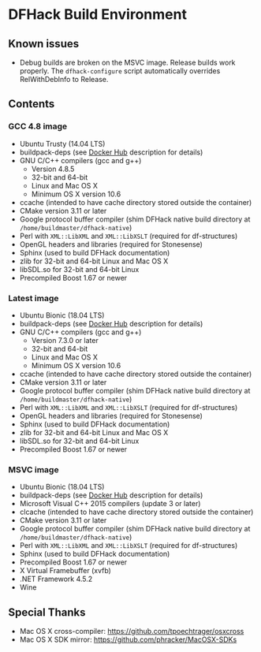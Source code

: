 # DFHack Build Environment

## Known issues

- Debug builds are broken on the MSVC image. Release builds work properly. The `dfhack-configure` script automatically overrides RelWithDebInfo to Release.

## Contents

### GCC 4.8 image

- Ubuntu Trusty (14.04 LTS)
- buildpack-deps (see [Docker Hub](https://hub.docker.com/_/buildpack-deps/) description for details)
- GNU C/C++ compilers (gcc and g++)
  - Version 4.8.5
  - 32-bit and 64-bit
  - Linux and Mac OS X
  - Minimum OS X version 10.6
- ccache (intended to have cache directory stored outside the container)
- CMake version 3.11 or later
- Google protocol buffer compiler (shim DFHack native build directory at `/home/buildmaster/dfhack-native`)
- Perl with `XML::LibXML` and `XML::LibXSLT` (required for df-structures)
- OpenGL headers and libraries (required for Stonesense)
- Sphinx (used to build DFHack documentation)
- zlib for 32-bit and 64-bit Linux and Mac OS X
- libSDL.so for 32-bit and 64-bit Linux
- Precompiled Boost 1.67 or newer

### Latest image

- Ubuntu Bionic (18.04 LTS)
- buildpack-deps (see [Docker Hub](https://hub.docker.com/_/buildpack-deps/) description for details)
- GNU C/C++ compilers (gcc and g++)
  - Version 7.3.0 or later
  - 32-bit and 64-bit
  - Linux and Mac OS X
  - Minimum OS X version 10.6
- ccache (intended to have cache directory stored outside the container)
- CMake version 3.11 or later
- Google protocol buffer compiler (shim DFHack native build directory at `/home/buildmaster/dfhack-native`)
- Perl with `XML::LibXML` and `XML::LibXSLT` (required for df-structures)
- OpenGL headers and libraries (required for Stonesense)
- Sphinx (used to build DFHack documentation)
- zlib for 32-bit and 64-bit Linux and Mac OS X
- libSDL.so for 32-bit and 64-bit Linux
- Precompiled Boost 1.67 or newer

### MSVC image

- Ubuntu Bionic (18.04 LTS)
- buildpack-deps (see [Docker Hub](https://hub.docker.com/_/buildpack-deps/) description for details)
- Microsoft Visual C++ 2015 compilers (update 3 or later)
- clcache (intended to have cache directory stored outside the container)
- CMake version 3.11 or later
- Google protocol buffer compiler (shim DFHack native build directory at `/home/buildmaster/dfhack-native`)
- Perl with `XML::LibXML` and `XML::LibXSLT` (required for df-structures)
- Sphinx (used to build DFHack documentation)
- Precompiled Boost 1.67 or newer
- X Virtual Framebuffer (xvfb)
- .NET Framework 4.5.2
- Wine

## Special Thanks

- Mac OS X cross-compiler: <https://github.com/tpoechtrager/osxcross>
- Mac OS X SDK mirror: <https://github.com/phracker/MacOSX-SDKs>
